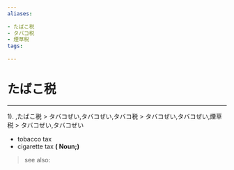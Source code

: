 ```yaml
---
aliases:
    
- たばこ税
- タバコ税
- 煙草税
tags:
    
---
```


# たばこ税
---
1).
,たばこ税 > タバコぜい,タバコぜい,タバコ税 > タバコぜい,タバコぜい,煙草税 > タバコぜい,タバコぜい

- tobacco tax
- cigarette tax
**( Noun;)**
> see also: 
            